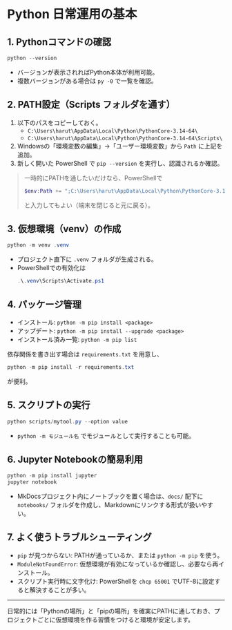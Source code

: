 # Python 日常運用の基本

## 1. Pythonコマンドの確認
```powershell
python --version
```
- バージョンが表示されればPython本体が利用可能。
- 複数バージョンがある場合は `py -0` で一覧を確認。

## 2. PATH設定（Scripts フォルダを通す）
1. 以下のパスをコピーしておく。
   - `C:\Users\harut\AppData\Local\Python\PythonCore-3.14-64\`
   - `C:\Users\harut\AppData\Local\Python\PythonCore-3.14-64\Scripts\`
2. Windowsの「環境変数の編集」→「ユーザー環境変数」から `Path` に上記を追加。
3. 新しく開いた PowerShell で `pip --version` を実行し、認識されるか確認。

> 一時的にPATHを通したいだけなら、PowerShellで
> ```powershell
> $env:Path += ";C:\Users\harut\AppData\Local\Python\PythonCore-3.14-64;C:\Users\harut\AppData\Local\Python\PythonCore-3.14-64\Scripts"
> ```
> と入力してもよい（端末を閉じると元に戻る）。

## 3. 仮想環境（venv）の作成
```powershell
python -m venv .venv
```
- プロジェクト直下に `.venv` フォルダが生成される。
- PowerShellでの有効化は
  ```powershell
  .\.venv\Scripts\Activate.ps1
  ```

## 4. パッケージ管理
- インストール: `python -m pip install <package>`
- アップデート: `python -m pip install --upgrade <package>`
- インストール済み一覧: `python -m pip list`

依存関係を書き出す場合は `requirements.txt` を用意し、
```powershell
python -m pip install -r requirements.txt
```
が便利。

## 5. スクリプトの実行
```powershell
python scripts/mytool.py --option value
```
- `python -m モジュール名` でモジュールとして実行することも可能。

## 6. Jupyter Notebookの簡易利用
```powershell
python -m pip install jupyter
jupyter notebook
```
- MkDocsプロジェクト内にノートブックを置く場合は、`docs/` 配下に `notebooks/` フォルダを作成し、Markdownにリンクする形式が扱いやすい。

## 7. よく使うトラブルシューティング
- `pip` が見つからない: PATHが通っているか、または `python -m pip` を使う。
- `ModuleNotFoundError`: 仮想環境が有効になっているか確認し、必要なら再インストール。
- スクリプト実行時に文字化け: PowerShellを `chcp 65001` でUTF-8に設定すると解決することが多い。

---
日常的には「Pythonの場所」と「pipの場所」を確実にPATHに通しておき、プロジェクトごとに仮想環境を作る習慣をつけると環境が安定します。
